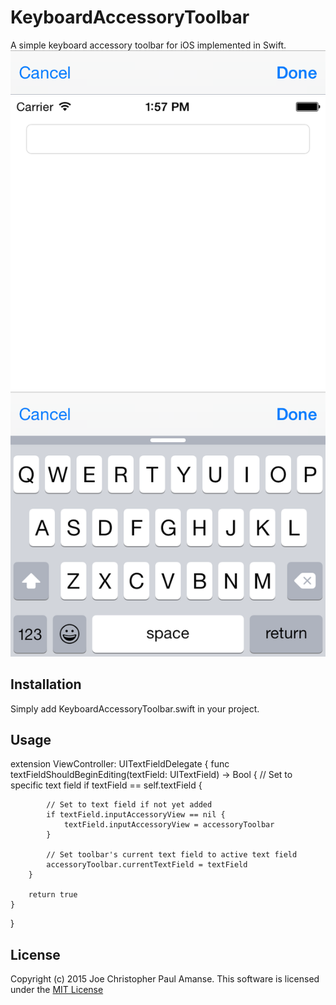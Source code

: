 # KeyboardAccessoryToolbar

A simple keyboard accessory toolbar for iOS implemented in Swift.
![](./Images/KeyboardAccessoryToolbar.png)
![](./Images/AppPreview.png)

## Installation

Simply add KeyboardAccessoryToolbar.swift in your project.

## Usage

extension ViewController: UITextFieldDelegate {
    func textFieldShouldBeginEditing(textField: UITextField) -> Bool {
        // Set to specific text field
        if textField == self.textField {

            // Set to text field if not yet added
            if textField.inputAccessoryView == nil {
                textField.inputAccessoryView = accessoryToolbar
            }

            // Set toolbar's current text field to active text field
            accessoryToolbar.currentTextField = textField
        }

        return true
    }
}

## License

Copyright (c) 2015 Joe Christopher Paul Amanse. This software is licensed under the [MIT License](./LICENSE.md)

